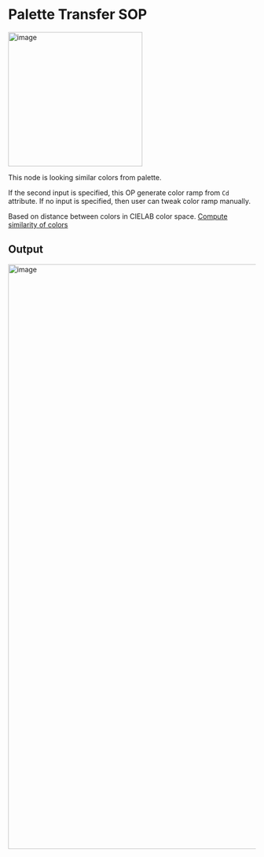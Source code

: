 # Palette Transfer SOP

<img width="273" alt="image" src="https://github.com/mishazawa/copypallete/assets/7611372/2f94a52f-ea30-416d-9220-1c23d5d0108e">

This node is looking similar colors from palette.

If the second input is specified, this OP generate color ramp from `Cd` attribute. If no input is specified, then user can tweak color ramp manually.

Based on distance between colors in CIELAB color space. [Compute similarity of colors](https://www.baeldung.com/cs/compute-similarity-of-colours)

## Output
<img width="1189" alt="image" src="https://github.com/mishazawa/copypallete/assets/7611372/10f33630-3c98-48f9-8504-7768946588d6">
